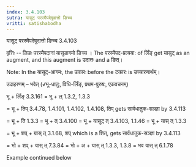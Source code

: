 ```yaml
---
index: 3.4.103
sutra: यासुट् परस्मैपदेषूदात्तो ङिच्च
vritti: satishabodha
---
```



 यासुट् परस्‍मैपदेषूदात्तो ङिच्‍च 3.4.103 


वृत्तिः -- लिङः परस्‍मैपदानां यासुडागमो ङिच्‍च । The परस्‍मैपद-प्रत्यया: of लिँङ् get यासुट् as an augment, and this augment is उदात्तः and a ङित्। 

Note: In the यासुट्-आगमः, the उकारः before the टकारः is उच्चारणार्थम्। 


उदाहरणम् – भवेत् (√भू-धातुः, विधि-लिँङ्, प्रथम-पुरुषः, एकवचनम्) 

भू + लिँङ् 3.3.161 = भू + ल् 1.3.2, 1.3.3 

= भू + तिप् 3.4.78, 1.4.101, 1.4.102, 1.4.108, तिप् gets सार्वधातुक-सञ्ज्ञा by 3.4.113 

= भू + ति 1.3.3 = भू + त् 3.4.100 = भू + यासुट् त् 3.4.103, 1.1.46 = भू + यास् त् 1.3.3 

= भू + शप् + यास् त् 3.1.68, शप् which is a शित्, gets सार्वधातुक-सञ्ज्ञा by 3.4.113 

= भो + शप् + यास् त् 7.3.84 = भो + अ + यास् त् 1.3.3, 1.3.8 = भव यास् त् 6.1.78 


Example continued below 


